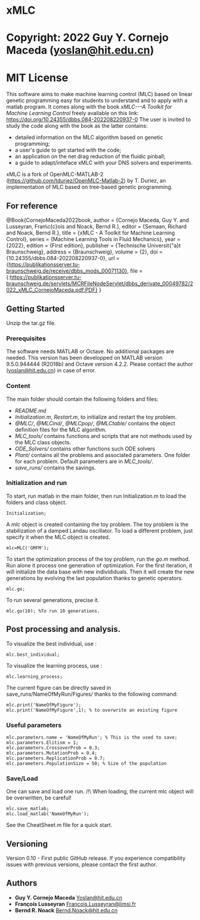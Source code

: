 # xMLC
# Copyright: 2022 Guy Y. Cornejo Maceda (yoslan@hit.edu.cn)
# MIT License

This software aims to make machine learning control (MLC) based on linear genetic programming easy for students to understand and to apply with a matlab program.
It comes along with the book *xMLC---A Toolkit for Machine Learning Control* freely available on this link:
https://doi.org/10.24355/dbbs.084-202208220937-0
The user is invited to study the code along with the book as the latter contains:
- detailed information on the MLC algorithm based on genetic programming;
- a user's guide to get started with the code;
- an application on the net drag reduction of the fluidic pinball;
- a guide to adapt/inteface xMLC with your DNS solvers and experiments.

xMLC is a fork of OpenMLC-MATLAB-2 (https://github.com/tduriez/OpenMLC-Matlab-2) by T. Duriez, an implementation of MLC based on tree-based genetic programming.

## For reference
@Book{CornejoMaceda2022book,
  author = 	{Cornejo Maceda, Guy Y.
		and Lusseyran, Fran\c{c}ois
		and Noack, Bernd R.},
  editor = 	{Semaan, Richard
		and Noack, Bernd R.},
  title = 	{xMLC - A Toolkit for Machine Learning Control},
  series = 	{Machine Learning Tools in Fluid Mechanics},
  year = 	{2022},
  edition = 	{First edition},
  publisher = 	{Technische Universit{\"a}t Braunschweig},
  address = 	{Braunschweig},
  volume = 	{2},
  doi = 	{10.24355/dbbs.084-202208220937-0},
  url = 	{https://publikationsserver.tu-braunschweig.de/receive/dbbs_mods_00071130},
  file = 	{:https://publikationsserver.tu-braunschweig.de/servlets/MCRFileNodeServlet/dbbs_derivate_00049782/2022_xMLC_CornejoMaceda.pdf:PDF}
}

## Getting Started

Unzip the tar.gz file.

### Prerequisites

The software needs MATLAB or Octave.
No additional packages are needed.
This version has been developped on MATLAB version 9.5.0.944444 (R2018b) and Octave version 4.2.2.
Please contact the author (yoslan@hit.edu.cn) in case of error.

### Content
The main folder should contain the following folders and files:
- *README.md*
- *Initialization.m*, *Restart.m*, to initialize and restart the toy problem.
- *@MLC/*, *@MLCind/*, *@MLCpop/*, *@MLCtable/* contains the object definition files for the MLC algorithm.
- *MLC_tools/* contains functions and scripts that are not methods used by the MLC class objects.
- *ODE_Solvers/* contains other functions such ODE solvers
- *Plant/* contains all the problems and associated parameters. One folder for each problem. Default parameters are in *MLC_tools/*.
- *save_runs/* contains the savings.

### Initialization and run
To start, run matlab in the main folder, then run Initialization.m to load the folders and class object.

```
Initialization;
```

A *mlc* object is created containing the toy problem.
The toy problem is the stabilization of a damped Landau oscillator.
To load a different problem, just specify it when the MLC object is created.

```
mlc=MLC('GMFM');
```

To start the optimization process of the toy problem, run the *go.m* method.
Run alone it process one generation of optimization.
For the first iteration, it will initialize the data base with new individiduals.
Then it will create the new generations by evolving the last population thanks to genetic operators.

```
mlc.go;
```

To run several generations, precise it.

```
mlc.go(10); %To run 10 generations.
```

## Post processing and analysis.

To visualize the best individual, use :

```
mlc.best_individual;
```

To visualize the learning process, use : 

```
mlc.learning_process;
```

The current figure can be directly saved in save_runs/NameOfMyRun/Figures/ thanks to the following command:
```
mlc.print('NameOfMyFigure');
mlc.print('NameOfMyFigure',1); % to overwrite an existing figure
```
### Useful parameters

```
mlc.parameters.name = 'NameOfMyRun'; % This is the used to save;
mlc.parameters.Elitism = 1;
mlc.parameters.CrossoverProb = 0.3;
mlc.parameters.MutationProb = 0.4;
mlc.parameters.ReplicationProb = 0.7;
mlc.parameters.PopulationSize = 50; % Size of the population

```

### Save/Load

One can save and load one run.
/!\ When loading, the current mlc object will be overwritten, be careful!

```
mlc.save_matlab;
mlc.load_matlab('NameOfMyRun');
```

See the CheatSheet.m file for a quick start.

## Versioning

Version 0.10 - First public GitHub release.
If you experience compatibility issues with previous versions, please contact the first author.

## Authors

* **Guy Y. Cornejo Maceda** 
Yoslan@hit.edu.cn
* **François Lusseyran** 
Francois.Lusseyran@limsi.fr
* **Bernd R. Noack** 
Bernd.Noack@hit.edu.cn



